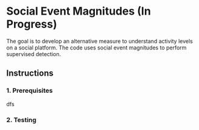 # Social Event Magnitudes (In Progress)
  The goal is to develop an alternative measure to understand activity levels on a social platform.
  The code uses social event magnitudes to perform supervised detection. 

## Instructions

### 1. Prerequisites
dfs

### 2. Testing


